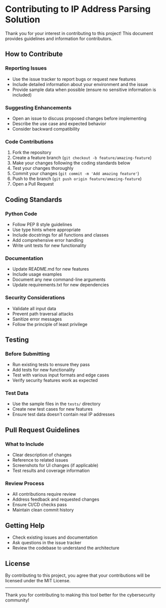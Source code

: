 # Contributing to IP Address Parsing Solution

Thank you for your interest in contributing to this project! This document provides guidelines and information for contributors.

## How to Contribute

### Reporting Issues
- Use the issue tracker to report bugs or request new features
- Include detailed information about your environment and the issue
- Provide sample data when possible (ensure no sensitive information is included)

### Suggesting Enhancements
- Open an issue to discuss proposed changes before implementing
- Describe the use case and expected behavior
- Consider backward compatibility

### Code Contributions
1. Fork the repository
2. Create a feature branch (`git checkout -b feature/amazing-feature`)
3. Make your changes following the coding standards below
4. Test your changes thoroughly
5. Commit your changes (`git commit -m 'Add amazing feature'`)
6. Push to the branch (`git push origin feature/amazing-feature`)
7. Open a Pull Request

## Coding Standards

### Python Code
- Follow PEP 8 style guidelines
- Use type hints where appropriate
- Include docstrings for all functions and classes
- Add comprehensive error handling
- Write unit tests for new functionality

### Documentation
- Update README.md for new features
- Include usage examples
- Document any new command-line arguments
- Update requirements.txt for new dependencies

### Security Considerations
- Validate all input data
- Prevent path traversal attacks
- Sanitize error messages
- Follow the principle of least privilege

## Testing

### Before Submitting
- Run existing tests to ensure they pass
- Add tests for new functionality
- Test with various input formats and edge cases
- Verify security features work as expected

### Test Data
- Use the sample files in the `tests/` directory
- Create new test cases for new features
- Ensure test data doesn't contain real IP addresses

## Pull Request Guidelines

### What to Include
- Clear description of changes
- Reference to related issues
- Screenshots for UI changes (if applicable)
- Test results and coverage information

### Review Process
- All contributions require review
- Address feedback and requested changes
- Ensure CI/CD checks pass
- Maintain clean commit history

## Getting Help

- Check existing issues and documentation
- Ask questions in the issue tracker
- Review the codebase to understand the architecture

## License

By contributing to this project, you agree that your contributions will be licensed under the MIT License.

---

Thank you for contributing to making this tool better for the cybersecurity community!
